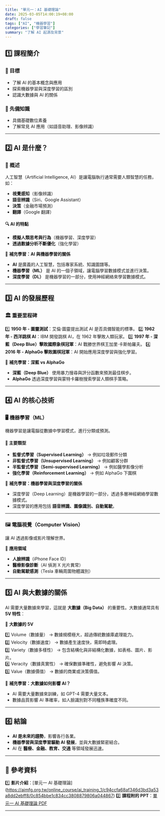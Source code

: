 ```yaml
---
title: "單元一：AI 基礎理論"
date: 2025-03-05T14:00:19+08:00
draft: false
tags: ["AI", "機器學習"]
categories: ["學習筆記"]
summary: "了解 AI 起源及背景"
---
```


## 1️⃣ 課程簡介

### 📍 目標

- 了解 AI 的基本概念與應用
- 探索機器學習與深度學習的區別
- 認識大數據與 AI 的關係

### 📌 先備知識

- 具備基礎數位素養
- 了解常見 AI 應用（如語音助理、影像辨識）

---

## 2️⃣ AI 是什麼？

### 📍 概述

人工智慧（Artificial Intelligence, AI）是讓電腦執行通常需要人類智慧的任務，如：

- **視覺感知**（影像辨識）
- **語音辨識**（Siri、Google Assistant）
- **決策**（金融市場預測）
- **翻譯**（Google 翻譯）

#### 🔍 **AI 的特點**

- **模擬人類思考與行為**（機器學習、深度學習）
- **透過數據分析不斷優化**（強化學習）

📌 **補充學習：AI 與機器學習的關係**

- **AI** 是廣義的人工智慧，包括專家系統、知識圖譜等。
- **機器學習（ML）** 是 AI 的一個子領域，讓電腦學習數據模式並進行決策。
- **深度學習（DL）** 是機器學習的一部分，使用神經網絡來學習數據模式。

---

## 3️⃣ AI 的發展歷程

### 🏛️ 重要里程碑

1️⃣ **1950 年 - 圖靈測試**：艾倫·圖靈提出測試 AI 是否具備智能的標準。
2️⃣ **1962 年 - 西洋跳棋 AI**：IBM 開發跳棋 AI，在 1962 年擊敗人類玩家。
3️⃣ **1997 年 - 深藍（Deep Blue）擊敗國際象棋冠軍**：AI 戰勝世界棋王加里·卡斯帕羅夫。
4️⃣ **2016 年 - AlphaGo 擊敗圍棋冠軍**：AI 開始應用深度學習與強化學習。

📌 **補充學習：深藍 vs AlphaGo**

- **深藍（Deep Blue）** 使用暴力搜尋與評分函數來預測最佳棋步。
- **AlphaGo** 透過深度學習與蒙特卡羅樹搜索學習人類棋手策略。

---

## 4️⃣ AI 的核心技術

### 🖥️ **機器學習（ML）**

機器學習是讓電腦從數據中學習模式，進行分類或預測。

#### 📌 主要類型

- **監督式學習（Supervised Learning）** → 例如垃圾郵件分類
- **非監督式學習（Unsupervised Learning）** → 例如顧客分群
- **半監督式學習（Semi-supervised Learning）** → 例如醫學影像分析
- **強化學習（Reinforcement Learning）** → 例如 AlphaGo 下圍棋

📌 **補充學習：機器學習與深度學習的關係**

- 深度學習（Deep Learning）是機器學習的一部分，透過多層神經網絡學習數據模式。
- 深度學習的應用包括 **語音辨識、圖像識別、自動駕駛**。

---

### 🖼️ **電腦視覺（Computer Vision）**

讓 AI 透過影像或影片理解世界。

📌 **應用領域**

- **人臉辨識**（iPhone Face ID）
- **醫療影像診斷**（AI 偵測 X 光片異常）
- **自動駕駛感測**（Tesla 車輛周圍物體識別）

---

## 5️⃣ AI 與大數據的關係

AI 需要大量數據來學習，這就是 **大數據（Big Data）** 的重要性。大數據通常具有 **5V 特性**：

📌 **大數據的 5V**

1️⃣ Volume（數據量） → 數據規模極大，超過傳統數據庫處理能力。  
2️⃣ Velocity（數據速度） → 數據產生速度快，需即時處理。  
3️⃣ Variety（數據多樣性） → 包含結構化與非結構化數據，如表格、圖片、影片。  
4️⃣ Veracity（數據真實性） → 確保數據準確性，避免影響 AI 決策。  
5️⃣ Value（數據價值） → 數據的商業或決策價值。

📌 **補充學習：大數據如何影響 AI？**

- AI 需要大量數據來訓練，如 GPT-4 需要大量文本。
- 數據品質影響 AI 準確率，如人臉識別對不同種族準確度不同。

---

## 6️⃣ 結論

- **AI 是未來的趨勢**，影響各行各業。
- **機器學習與深度學習驅動 AI 發展**，並與大數據緊密結合。
- AI 在 **醫療、金融、教育、交通** 等領域發展迅速。

---

## 📌 參考資料

1️⃣ **影片介紹**：[單元一 AI 基礎理論] (https://aimfg.org.tw/online_course/ai_training_1/c94ccfa68af346d3bd3a53a8dd2ebff8/0c854bbe1c834cc3808879806a044867)
2️⃣ **課程附的 PPT**：[單元一 AI 基礎理論 PDF](https://storage.aimfg.org.tw/uploads/course/ai_training_1/單元一%20AI基礎理論.pdf)

---
